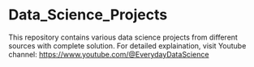 # Data_Science_Projects
This repository contains various data science projects from different sources with complete solution. For detailed explaination, visit Youtube channel: https://www.youtube.com/@EverydayDataScience
